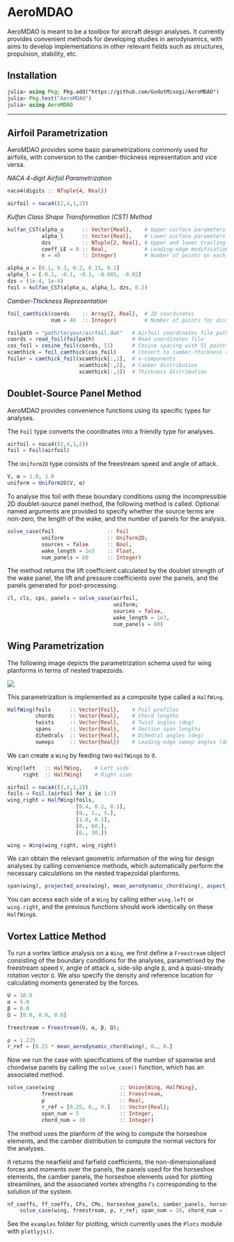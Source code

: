 # AeroMDAO

AeroMDAO is meant to be a toolbox for aircraft design analyses. It currently provides convenient methods for developing studies in aerodynamics, with aims to develop implementations in other relevant fields such as structures, propulsion, stability, etc.

## Installation

```julia
julia> using Pkg; Pkg.add("https://github.com/GodotMisogi/AeroMDAO")
julia> Pkg.test("AeroMDAO")
julia> using AeroMDAO
```
---

## Airfoil Parametrization

AeroMDAO provides some basic parametrizations commonly used for airfoils, with conversion to the camber-thickness representation and vice versa.

*NACA 4-digit Airfoil Parametrization*

```julia
naca4(digits :: NTuple{4, Real})
```

```julia
airfoil = naca4((2,4,1,2))
```

*Kulfan Class Shape Transformation (CST) Method*
```julia
kulfan_CST(alpha_u      :: Vector{Real},    # Upper surface parameters
           alpha_l      :: Vector{Real},    # Lower surface parameters
           dzs          :: NTuple{2, Real}, # Upper and lower trailing edge points
           coeff_LE = 0 :: Real,            # Leading-edge modification coefficient
           n = 40       :: Integer)         # Number of points on each surface
```

```julia
alpha_u = [0.1, 0.3, 0.2, 0.15, 0.2]
alpha_l = [-0.1, -0.1, -0.1, -0.001, -0.02]
dzs = (1e-4, 1e-4)
foil = kulfan_CST(alpha_u, alpha_l, dzs, 0.2)
```

*Camber-Thickness Representation*
```julia
foil_camthick(coords	:: Array{2, Real},  # 2D coordinates
              num = 40	:: Integer)         # Number of points for distributions 
```

```julia
foilpath = "path/to/your/airfoil.dat"   # Airfoil coordinates file path
coords = read_foil(foilpath)            # Read coordinates file
cos_foil = cosine_foil(coords, 51)      # Cosine spacing with 51 points on upper and lower surfaces
xcamthick = foil_camthick(cos_foil)     # Convert to camber-thickness representation
foiler = camthick_foil(xcamthick[:,1],	# x-components
                       xcamthick[:,2],	# Camber distribution
                       xcamthick[:,3])	# Thickness distribution
```

## Doublet-Source Panel Method

AeroMDAO provides convenience functions using its specific types for analyses.

The `Foil` type converts the coordinates into a friendly type for analyses. 

```julia
airfoil = naca4((2,4,1,2))
foil = Foil(airfoil)
```

The `Uniform2D` type consists of the freestream speed and angle of attack. 

```julia
V, α = 1.0, 3.0 
uniform = Uniform2D(V, α)
```

To analyse this foil with these boundary conditions using the incompressible 2D doublet-source panel method, the following method is called. Optional named arguments are provided to specify whether the source terms are non-zero, the length of the wake, and the number of panels for the analysis.

```julia
solve_case(foil                 :: Foil
           uniform              :: Uniform2D;
           sources = false      :: Bool,
           wake_length = 1e3    :: Float,
           num_panels = 60      :: Integer)
```

The method returns the lift coefficient calculated by the doublet strength of the wake panel, the lift and pressure coefficients over the panels, and the panels generated for post-processing.

```julia
cl, cls, cps, panels = solve_case(airfoil,
                                  uniform;
                                  sources = false,
                                  wake_length = 1e3,
                                  num_panels = 80)
```

## Wing Parametrization

The following image depicts the parametrization schema used for wing planforms in terms of nested trapezoids.

![](https://godot-bloggy.xyz/post/diagrams/WingGeometry.svg)

This parametrization is implemented as a composite type called a `HalfWing`.

```julia
HalfWing(foils		:: Vector{Foil},	# Foil profiles
         chords		:: Vector{Real},	# Chord lengths
         twists		:: Vector{Real},	# Twist angles (deg)
         spans		:: Vector{Real},	# Section span lengths
         dihedrals	:: Vector{Real},	# Dihedral angles (deg)
         sweeps		:: Vector{Real})	# Leading-edge sweep angles (deg)
```

We can create a `Wing` by feeding two `HalfWing`s to it.

```julia
Wing(left   :: HalfWing,    # Left side
     right  :: HalfWing)    # Right side
```

```julia
airfoil = naca4((2,4,1,2))
foils = Foil.(airfoil for i in 1:3)
wing_right = HalfWing(foils,
                      [0.4, 0.2, 0.1],
                      [0., 2., 5.],
                      [1.0, 0.1],
                      [0., 60.],
                      [0., 30.])

wing = Wing(wing_right, wing_right)
```

We can obtain the relevant geometric information of the wing for design analyses by calling convenience methods, which automatically perform the necessary calculations on the nested trapezoidal planforms.

```julia
span(wing), projected_area(wing), mean_aerodynamic_chord(wing), aspect_ratio(wing)
```

You can access each side of a `Wing` by calling either `wing.left` or `wing.right`, and the previous functions should work identically on these `HalfWing`s.

## Vortex Lattice Method

To run a vortex lattice analysis on a `Wing`, we first define a `Freestream` object consisting of the boundary conditions for the analyses, parametrised by the freestream speed `V`, angle of attack `α`, side-slip angle `β`, and a quasi-steady rotation vector `Ω`. We also specify the density and reference location for calculating moments generated by the forces.

```julia
U = 10.0
α = 5.0
β = 0.0
Ω = [0.0, 0.0, 0.0]

freestream = Freestream(U, α, β, Ω);

ρ = 1.225
r_ref = [0.25 * mean_aerodynamic_chord(wing), 0., 0.]
```

Now we run the case with specifications of the number of spanwise and chordwise panels by calling the `solve_case()` function, which has an associated method.
```julia
solve_case(wing                     :: Union{Wing, HalfWing},
           freestream               :: Freestream,
           ρ                        :: Real,
           r_ref = [0.25, 0., 0.]   :: Vector{Real};
           span_num = 5             :: Integer,
           chord_num = 10           :: Integer)
```

The method uses the planform of the wing to compute the horseshoe elements, and the camber distribution to compute the normal vectors for the analyses.

It returns the nearfield and farfield coefficients, the non-dimensionalised forces and moments over the panels, the panels used for the horseshoe elements, the camber panels, the horseshoe elements used for plotting streamlines, and the associated vortex strengths `Γs` corresponding to the solution of the system.
```julia
nf_coeffs, ff_coeffs, CFs, CMs, horseshoe_panels, camber_panels, horseshoes, Γs = 
    solve_case(wing, freestream, ρ, r_ref; span_num = 10, chord_num = 10) 
```

See the `examples` folder for plotting, which currently uses the `Plots` module with `plotlyjs()`.